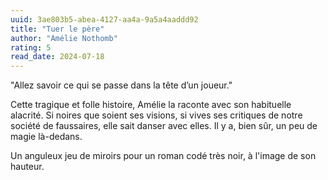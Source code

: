 ```yaml
---
uuid: 3ae803b5-abea-4127-aa4a-9a5a4aaddd92
title: "Tuer le père"
author: "Amélie Nothomb"
rating: 5
read_date: 2024-07-18
---
```


"Allez savoir ce qui se passe dans la tête d’un joueur."

Cette tragique et folle histoire, Amélie la raconte avec son habituelle alacrité. Si noires que soient ses visions, si vives ses critiques de notre société de faussaires, elle sait danser avec elles. Il y a, bien sûr, un peu de magie là-dedans.

Un anguleux jeu de miroirs pour un roman codé très noir, à l'image de son hauteur.